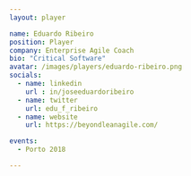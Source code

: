 ```yaml
---
layout: player

name: Eduardo Ribeiro
position: Player
company: Enterprise Agile Coach
bio: "Critical Software"
avatar: /images/players/eduardo-ribeiro.png
socials:
  - name: linkedin
    url : in/joseeduardoribeiro
  - name: twitter
    url: edu_f_ribeiro
  - name: website
    url: https://beyondleanagile.com/

events:
  - Porto 2018

---
```

